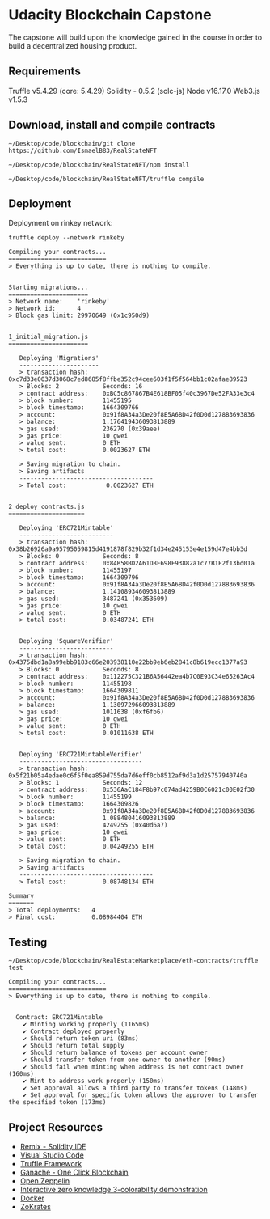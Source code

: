 # Udacity Blockchain Capstone
The capstone will build upon the knowledge gained in the course in order to build a decentralized housing product. 

## Requirements
Truffle v5.4.29 (core: 5.4.29)
Solidity - 0.5.2 (solc-js)
Node v16.17.0
Web3.js v1.5.3

## Download, install and compile contracts
```
~/Desktop/code/blockchain/git clone https://github.com/IsmaelB83/RealStateNFT

~/Desktop/code/blockchain/RealStateNFT/npm install

~/Desktop/code/blockchain/RealStateNFT/truffle compile

```

## Deployment

Deployment on rinkey network:

```
truffle deploy --network rinkeby

Compiling your contracts...
===========================
> Everything is up to date, there is nothing to compile.


Starting migrations...
======================
> Network name:    'rinkeby'
> Network id:      4
> Block gas limit: 29970649 (0x1c950d9)


1_initial_migration.js
======================

   Deploying 'Migrations'
   ----------------------
   > transaction hash:    0xc7d33e0037d3068c7ed8685f8ffbe352c94cee603f1f5f564bb1c02afae89523
   > Blocks: 2            Seconds: 16
   > contract address:    0xBC5c867867B4E618BF05f40c3967De52FA33e3c4
   > block number:        11455195
   > block timestamp:     1664309766
   > account:             0x91f8A34a3De20f8E5A6BD42f0D0d1278B3693836
   > balance:             1.176419436093813889
   > gas used:            236270 (0x39aee)
   > gas price:           10 gwei
   > value sent:          0 ETH
   > total cost:          0.0023627 ETH

   > Saving migration to chain.
   > Saving artifacts
   -------------------------------------
   > Total cost:           0.0023627 ETH


2_deploy_contracts.js
=====================

   Deploying 'ERC721Mintable'
   --------------------------
   > transaction hash:    0x38b26926a9a95795059815d4191878f829b32f1d34e245153e4e159d47e4bb3d
   > Blocks: 0            Seconds: 8
   > contract address:    0x84B58BD2A61D8F698F93882a1c77B1F2f13bd01a
   > block number:        11455197
   > block timestamp:     1664309796
   > account:             0x91f8A34a3De20f8E5A6BD42f0D0d1278B3693836
   > balance:             1.141089346093813889
   > gas used:            3487241 (0x353609)
   > gas price:           10 gwei
   > value sent:          0 ETH
   > total cost:          0.03487241 ETH


   Deploying 'SquareVerifier'
   --------------------------
   > transaction hash:    0x4375dbd1a8a99ebb9183c66e203938110e22bb9eb6eb2841c8b619ecc1377a93
   > Blocks: 0            Seconds: 8
   > contract address:    0x112275C321B6A56442ea4b7C0E93C34e65263Ac4
   > block number:        11455198
   > block timestamp:     1664309811
   > account:             0x91f8A34a3De20f8E5A6BD42f0D0d1278B3693836
   > balance:             1.130972966093813889
   > gas used:            1011638 (0xf6fb6)
   > gas price:           10 gwei
   > value sent:          0 ETH
   > total cost:          0.01011638 ETH


   Deploying 'ERC721MintableVerifier'
   ----------------------------------
   > transaction hash:    0x5f21b05a4edae0c6f5f0ea859d755da7d6eff0cb8512af9d3a1d25757940740a
   > Blocks: 1            Seconds: 12
   > contract address:    0x536AaC184F8b97c074ad4259B0C6021c00E02f30
   > block number:        11455199
   > block timestamp:     1664309826
   > account:             0x91f8A34a3De20f8E5A6BD42f0D0d1278B3693836
   > balance:             1.088480416093813889
   > gas used:            4249255 (0x40d6a7)
   > gas price:           10 gwei
   > value sent:          0 ETH
   > total cost:          0.04249255 ETH

   > Saving migration to chain.
   > Saving artifacts
   -------------------------------------
   > Total cost:          0.08748134 ETH

Summary
=======
> Total deployments:   4
> Final cost:          0.08984404 ETH

```

## Testing
```
~/Desktop/code/blockchain/RealEstateMarketplace/eth-contracts/truffle test 

Compiling your contracts...
===========================
> Everything is up to date, there is nothing to compile.


  Contract: ERC721Mintable
    ✔ Minting working properly (1165ms)
    ✔ Contract deployed properly
    ✔ Should return token uri (83ms)
    ✔ Should return total supply
    ✔ Should return balance of tokens per account owner
    ✔ Should transfer token from one owner to another (90ms)
    ✔ Should fail when minting when address is not contract owner (160ms)
    ✔ Mint to address work properly (150ms)
    ✔ Set approval allows a third party to transfer tokens (148ms)
    ✔ Set approval for specific token allows the approver to transfer the specified token (173ms)
```

## Project Resources
* [Remix - Solidity IDE](https://remix.ethereum.org/)
* [Visual Studio Code](https://code.visualstudio.com/)
* [Truffle Framework](https://truffleframework.com/)
* [Ganache - One Click Blockchain](https://truffleframework.com/ganache)
* [Open Zeppelin ](https://openzeppelin.org/)
* [Interactive zero knowledge 3-colorability demonstration](http://web.mit.edu/~ezyang/Public/graph/svg.html)
* [Docker](https://docs.docker.com/install/)
* [ZoKrates](https://github.com/Zokrates/ZoKrates)

